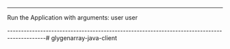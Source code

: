 --------------------------------------------------------------------------------------------
Run the Application with arguments: 
     user user

--------------------------------------------------------------------------------------------# glygenarray-java-client
